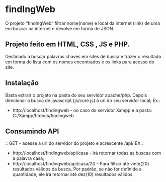 # findIngWeb
O projeto “findIngWeb”  filtrar nome(name) e local da internet (link) de uma em buscar na internet e devolve em forma de JSON.

## Projeto feito em HTML, CSS , JS e PHP.
Destinado a buscar palavras chaves em sites de busca e trazer o resultado em forma de lista com os nomes encontrados e os links para acesso do site.

## Instalação 
Basta extrair o projeto na pasta do seu servidor apache/php. Depois direcionar a busca de javascript (js/core.js) à url do seu servidor local;
Ex.: 
* http://localhost/findingweb - no caso do servidor Xampp e a pasta: C:/Xampp/htdocs/findingweb 

## Consumindo API
:: GET - acesse a url do servidor do projeto e acrescente /api/<palavra a buscar>
EX.:
* http://localhost/findingweb/api/casa - irá retornar todas as buscas com a palavra casa;
* http://localhost/findingweb/api/casa/20 - Para filtrar até vinte(20) resultados válidos da busca. Por padrão, se não for definido a quantidade,  ele irá retornar até dez(10) resultados válidos.